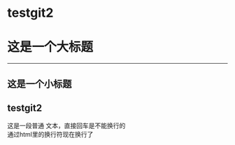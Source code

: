 # testgit2
# 这是一个大标题<br>

___

## 这是一个小标题<br>
## testgit2

这是一段普通
文本，直接回车是不能换行的<br>
通过html里的换行符现在换行了
